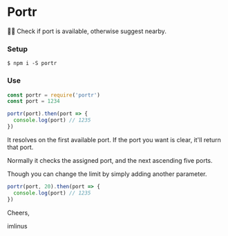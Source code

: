 # Portr

🌌🚪 Check if port is available, otherwise suggest nearby.


### Setup
```
$ npm i -S portr
```

### Use
```js
const portr = require('portr')
const port = 1234

portr(port).then(port => {
  console.log(port) // 1235
})
```

It resolves on the first available port. If the port you want is clear, it'll return that port.

Normally it checks the assigned port, and the next ascending five ports.

Though you can change the limit by simply adding another parameter.

```js
portr(port, 20).then(port => {
  console.log(port) // 1235
})
```


Cheers,

imlinus
